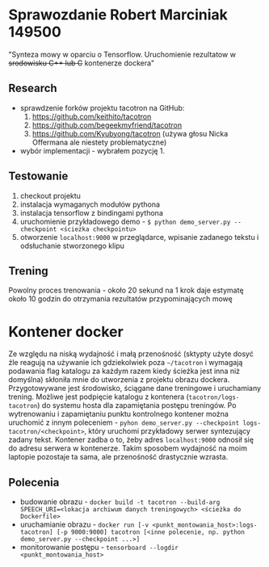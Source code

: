# Sprawozdanie Robert Marciniak 149500
"Synteza mowy w oparciu o Tensorflow. Uruchomienie rezultatow w ~~srodowisku C++ lub C~~ kontenerze dockera"


## Research
- sprawdzenie forków projektu tacotron na GitHub:
    1. https://github.com/keithito/tacotron
    2. https://github.com/begeekmyfriend/tacotron
    3. https://github.com/Kyubyong/tacotron (używa głosu Nicka Offermana ale niestety problematyczne)
- wybór implementacji - wybrałem pozycję 1.


## Testowanie
1. checkout projektu 
2. instalacja wymaganych modułów pythona
3. instalacja tensorflow z bindingami pythona
4. uruchomienie przykładowego demo - `$ python demo_server.py --checkpoint <ścieżka checkpointu>`
5. otworzenie `localhost:9000` w przeglądarce, wpisanie zadanego tekstu i odsłuchanie stworzonego klipu

## Trening
Powolny proces trenowania - około 20 sekund na 1 krok daje estymatę około 10 godzin do otrzymania rezultatów przypominających mowę

# Kontener docker
Ze względu na niską wydajność i małą przenośność (sktypty użyte dosyć źle reagują na używanie ich gdziekolwiek poza `~/tacotron` i wymagają podawania flag katalogu za każdym razem kiedy ścieżka jest inna niż domyślna) skłoniła mnie do utworzenia z projektu obrazu dockera. Przygotowywane jest środowisko, ściągane dane treningowe i uruchamiany trening. Możliwe jest podpięcie katalogu z kontenera (`tacotron/logs-tacotron`) do systemu hosta dla zapamiętania postępu treningów. Po wytrenowaniu i zapamiętaniu punktu kontrolnego kontener można uruchomić z innym poleceniem - `pyhon demo_server.py --checkpoint logs-tacotron/<checkpoint>`, który uruchomi przykładowy serwer syntezujący zadany tekst. Kontener zadba o to, żeby adres `localhost:9000` odnosił się do adresu serwera w kontenerze.
Takim sposobem wydajność na moim laptopie pozostaje ta sama, ale przenośność drastycznie wzrasta.


## Polecenia
- budowanie obrazu -  `docker build -t tacotron --build-arg SPEECH_URI=<lokacja archiwum danych treningowych> <ścieżka do Dockerfile>`
- uruchamianie obrazu - `docker run [-v <punkt_montowania_host>:logs-tacotron] [-p 9000:9000] tacotron [<inne polecenie, np. python demo_server.py --checkpoint ...>]`
- monitorowanie postępu - `tensorboard --logdir <punkt_montowania_host>`



